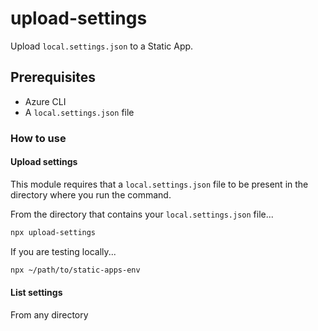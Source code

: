 # upload-settings

Upload `local.settings.json` to a Static App.

## Prerequisites

- Azure CLI
- A `local.settings.json` file

### How to use

#### Upload settings

This module requires that a `local.settings.json` file to be present in the directory where you run the command.

From the directory that contains your `local.settings.json` file...

```bash
npx upload-settings
```

If you are testing locally...

```bash
npx ~/path/to/static-apps-env
```

#### List settings

From any directory
